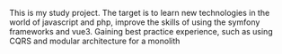 This is my study project. The target is to learn new technologies in the world of javascript and php, improve the skills of using the symfony frameworks and vue3. Gaining best practice experience, such as using CQRS and modular architecture for a monolith